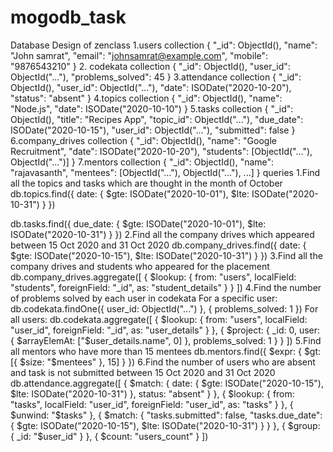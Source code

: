# mogodb_task
Database Design of zenclass
1.users collection
{
  "_id": ObjectId(),
  "name": "John samrat",
  "email": "johnsamrat@example.com",
  "mobile": "9876543210"
}
2. codekata collection
{
  "_id": ObjectId(),
  "user_id": ObjectId("..."),
  "problems_solved": 45
}
3.attendance collection
{
  "_id": ObjectId(),
  "user_id": ObjectId("..."),
  "date": ISODate("2020-10-20"),
  "status": "absent"
}
4.topics collection
{
  "_id": ObjectId(),
  "name": "Node.js",
  "date": ISODate("2020-10-10")
}
5.tasks collection
{
  "_id": ObjectId(),
  "title": "Recipes App",
  "topic_id": ObjectId("..."),
  "due_date": ISODate("2020-10-15"),
  "user_id": ObjectId("..."),
  "submitted": false
}
6.company_drives collection
{
  "_id": ObjectId(),
  "name": "Google Recruitment",
  "date": ISODate("2020-10-20"),
  "students": [ObjectId("..."), ObjectId("...")]
}
7.mentors collection
{
  "_id": ObjectId(),
  "name": "rajavasanth",
  "mentees": [ObjectId("..."), ObjectId("..."), ...]
}
queries
1️.Find all the topics and tasks which are thought in the month of October
db.topics.find({
  date: {
    $gte: ISODate("2020-10-01"),
    $lte: ISODate("2020-10-31")
  }
})

db.tasks.find({
  due_date: {
    $gte: ISODate("2020-10-01"),
    $lte: ISODate("2020-10-31")
  }
})
2️.Find all the company drives which appeared between 15 Oct 2020 and 31 Oct 2020
db.company_drives.find({
  date: {
    $gte: ISODate("2020-10-15"),
    $lte: ISODate("2020-10-31")
  }
})
3️.Find all the company drives and students who appeared for the placement
db.company_drives.aggregate([
  {
    $lookup: {
      from: "users",
      localField: "students",
      foreignField: "_id",
      as: "student_details"
    }
  }
])
4️.Find the number of problems solved by each user in codekata
For a specific user:
db.codekata.findOne({ user_id: ObjectId("...") }, { problems_solved: 1 })
For all users:
db.codekata.aggregate([
  {
    $lookup: {
      from: "users",
      localField: "user_id",
      foreignField: "_id",
      as: "user_details"
    }
  },
  {
    $project: {
      _id: 0,
      user: { $arrayElemAt: ["$user_details.name", 0] },
      problems_solved: 1
    }
  }
])
5️.Find all mentors who have more than 15 mentees
db.mentors.find({
  $expr: {
    $gt: [{ $size: "$mentees" }, 15]
  }
})
6️.Find the number of users who are absent and task is not submitted
between 15 Oct 2020 and 31 Oct 2020
db.attendance.aggregate([
  {
    $match: {
      date: { $gte: ISODate("2020-10-15"), $lte: ISODate("2020-10-31") },
      status: "absent"
    }
  },
  {
    $lookup: {
      from: "tasks",
      localField: "user_id",
      foreignField: "user_id",
      as: "tasks"
    }
  },
  {
    $unwind: "$tasks"
  },
  {
    $match: {
      "tasks.submitted": false,
      "tasks.due_date": { $gte: ISODate("2020-10-15"), $lte: ISODate("2020-10-31") }
    }
  },
  {
    $group: {
      _id: "$user_id"
    }
  },
  {
    $count: "users_count"
  }
])
